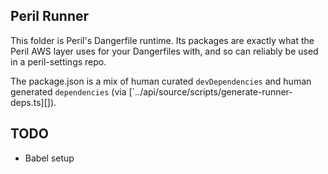 ## Peril Runner

This folder is Peril's Dangerfile runtime. Its packages are exactly what the Peril AWS layer uses for your Dangerfiles
with, and so can reliably be used in a peril-settings repo.

The package.json is a mix of human curated `devDependencies` and human generated `dependencies` (via
[`../api/source/scripts/generate-runner-deps.ts][]).

## TODO

- Babel setup
